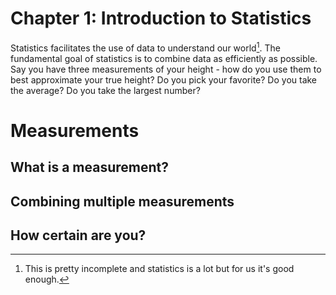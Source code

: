 # Chapter 1: Introduction to Statistics
Statistics facilitates the use of data to understand our world[^1]. The fundamental goal of statistics is to combine data as efficiently as possible. Say you have three measurements of your height - how do you use them to best approximate your true height? Do you pick your favorite? Do you take the average? Do you take the largest number? 

# Measurements

## What is a measurement?

## Combining multiple measurements

## How certain are you?


[^1]: This is pretty incomplete and statistics is a lot but for us it's good enough.